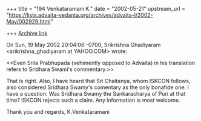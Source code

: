 +++
title = "194 Venkataramani K."
date = "2002-05-21"
upstream_url = "https://lists.advaita-vedanta.org/archives/advaita-l/2002-May/002929.html"

+++
[Archive link](https://lists.advaita-vedanta.org/archives/advaita-l/2002-May/002929.html)

On Sun, 19 May 2002 20:04:06 -0700, Srikrishna Ghadiyaram
<srikrishna_ghadiyaram at YAHOO.COM> wrote:

<<Even Srila Prabhupada (vehimently opposed to Advaita) in his
translation refers to Sridhara Swami's commentary.>>

That is right. Also, I have heard that Sri Chaitanya, whom ISKCON follows,
also considered Sridhara Swamy's comentary as the only bonafide one. I have
a question: Was Sridhara Swamy the Sankaracharya of Puri at that time?
ISKCON rejects such a claim. Any information is most welcome.

Thank you and regards,
K.Venkataramani

